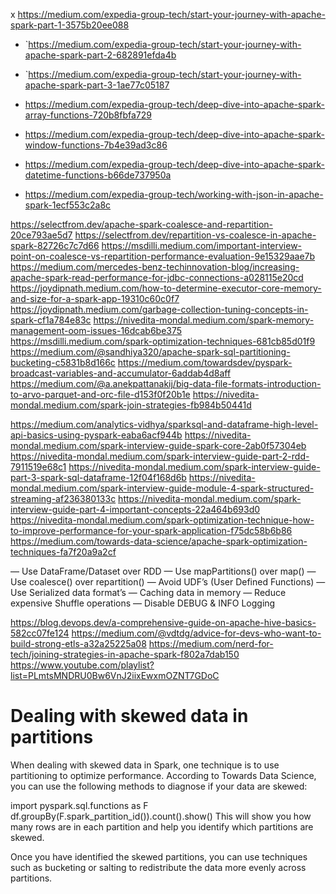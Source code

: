 x https://medium.com/expedia-group-tech/start-your-journey-with-apache-spark-part-1-3575b20ee088
- `https://medium.com/expedia-group-tech/start-your-journey-with-apache-spark-part-2-682891efda4b
- `https://medium.com/expedia-group-tech/start-your-journey-with-apache-spark-part-3-1ae77c05187

- https://medium.com/expedia-group-tech/deep-dive-into-apache-spark-array-functions-720b8fbfa729
- https://medium.com/expedia-group-tech/deep-dive-into-apache-spark-window-functions-7b4e39ad3c86
- https://medium.com/expedia-group-tech/deep-dive-into-apache-spark-datetime-functions-b66de737950a
- https://medium.com/expedia-group-tech/working-with-json-in-apache-spark-1ecf553c2a8c

https://selectfrom.dev/apache-spark-coalesce-and-repartition-20ce793ae5d7
https://selectfrom.dev/repartition-vs-coalesce-in-apache-spark-82726c7c7d66
https://msdilli.medium.com/important-interview-point-on-coalesce-vs-repartition-performance-evaluation-9e15329aae7b
https://medium.com/mercedes-benz-techinnovation-blog/increasing-apache-spark-read-performance-for-jdbc-connections-a028115e20cd
https://joydipnath.medium.com/how-to-determine-executor-core-memory-and-size-for-a-spark-app-19310c60c0f7
https://joydipnath.medium.com/garbage-collection-tuning-concepts-in-spark-cf1a784e83c
https://nivedita-mondal.medium.com/spark-memory-management-oom-issues-16dcab6be375
https://msdilli.medium.com/spark-optimization-techniques-681cb85d01f9
https://medium.com/@sandhiya320/apache-spark-sql-partitioning-bucketing-c5831b8d166c
https://medium.com/towardsdev/pyspark-broadcast-variables-and-accumulator-6addab4d8aff
https://medium.com/@a.anekpattanakij/big-data-file-formats-introduction-to-arvo-parquet-and-orc-file-d153f0f20b1e
https://nivedita-mondal.medium.com/spark-join-strategies-fb984b50441d

https://medium.com/analytics-vidhya/sparksql-and-dataframe-high-level-api-basics-using-pyspark-eaba6acf944b
https://nivedita-mondal.medium.com/spark-interview-guide-spark-core-2ab0f57304eb
https://nivedita-mondal.medium.com/spark-interview-guide-part-2-rdd-7911519e68c1
https://nivedita-mondal.medium.com/spark-interview-guide-part-3-spark-sql-dataframe-12f04f168d6b
https://nivedita-mondal.medium.com/spark-interview-guide-module-4-spark-structured-streaming-af236380133c
https://nivedita-mondal.medium.com/spark-interview-guide-part-4-important-concepts-22a464b693d0
https://nivedita-mondal.medium.com/spark-optimization-technique-how-to-improve-performance-for-your-spark-application-f75dc58b6b86
https://medium.com/towards-data-science/apache-spark-optimization-techniques-fa7f20a9a2cf


— Use DataFrame/Dataset over RDD
— Use mapPartitions() over map()
— Use coalesce() over repartition()
— Avoid UDF’s (User Defined Functions)
— Use Serialized data format’s
— Caching data in memory
— Reduce expensive Shuffle operations
— Disable DEBUG & INFO Logging

https://blog.devops.dev/a-comprehensive-guide-on-apache-hive-basics-582cc07fe124
https://medium.com/@vdtdg/advice-for-devs-who-want-to-build-strong-etls-a32a25225a08
https://medium.com/nerd-for-tech/joining-strategies-in-apache-spark-f802a7dab150
https://www.youtube.com/playlist?list=PLmtsMNDRU0Bw6VnJ2iixEwxmOZNT7GDoC

# Dealing with skewed data in partitions
When dealing with skewed data in Spark, one technique is to use partitioning to optimize performance. According to Towards Data Science, you can use the following methods to diagnose if your data are skewed:

import pyspark.sql.functions as F
df.groupBy(F.spark_partition_id()).count().show()
This will show you how many rows are in each partition and help you identify which partitions are skewed.

Once you have identified the skewed partitions, you can use techniques such as bucketing or salting to redistribute the data more evenly across partitions.

